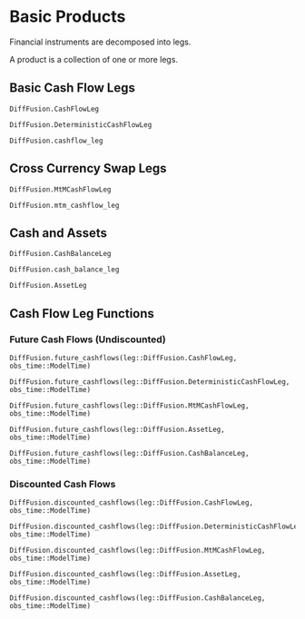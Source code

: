 # Basic Products

Financial instruments are decomposed into legs.

A product is a collection of one or more legs.

## Basic Cash Flow Legs

```@docs
DiffFusion.CashFlowLeg
```

```@docs
DiffFusion.DeterministicCashFlowLeg
```

```@docs
DiffFusion.cashflow_leg
```

## Cross Currency Swap Legs 

```@docs
DiffFusion.MtMCashFlowLeg
```

```@docs
DiffFusion.mtm_cashflow_leg
```

## Cash and Assets

```@docs
DiffFusion.CashBalanceLeg
```

```@docs
DiffFusion.cash_balance_leg
```

```@docs
DiffFusion.AssetLeg
```

## Cash Flow Leg Functions

### Future Cash Flows (Undiscounted)

```@docs
DiffFusion.future_cashflows(leg::DiffFusion.CashFlowLeg, obs_time::ModelTime)
```

```@docs
DiffFusion.future_cashflows(leg::DiffFusion.DeterministicCashFlowLeg, obs_time::ModelTime)
```

```@docs
DiffFusion.future_cashflows(leg::DiffFusion.MtMCashFlowLeg, obs_time::ModelTime)
```

```@docs
DiffFusion.future_cashflows(leg::DiffFusion.AssetLeg, obs_time::ModelTime)
```

```@docs
DiffFusion.future_cashflows(leg::DiffFusion.CashBalanceLeg, obs_time::ModelTime)
```

### Discounted Cash Flows

```@docs
DiffFusion.discounted_cashflows(leg::DiffFusion.CashFlowLeg, obs_time::ModelTime)
```

```@docs
DiffFusion.discounted_cashflows(leg::DiffFusion.DeterministicCashFlowLeg, obs_time::ModelTime)
```

```@docs
DiffFusion.discounted_cashflows(leg::DiffFusion.MtMCashFlowLeg, obs_time::ModelTime)
```

```@docs
DiffFusion.discounted_cashflows(leg::DiffFusion.AssetLeg, obs_time::ModelTime)
```

```@docs
DiffFusion.discounted_cashflows(leg::DiffFusion.CashBalanceLeg, obs_time::ModelTime)
```
